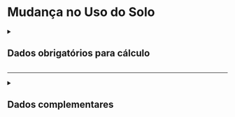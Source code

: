 # Mudança no Uso do Solo

<details>
  <summary><strong><h2>Dados obrigatórios para cálculo</strong></summary>

Campo no Supabase|Valor GHG|
|---|---|
`categoria_de_emissoes`|_MUDANCA USO SOLO_|
`date`|Data da referência _(yyyy-mm-dd hh:mm:ss)_|
[id_estado](https://github.com/ZNIT-Tech/documentation/blob/main/Estados.md)|id_estado|
[id_uso_anterior_solo](https://github.com/ZNIT-Tech/documentation/blob/main/Lista%20de%20usos%20do%20solo.md)|id_uso_anterior_solo|
[id_uso_posterior_solo](https://github.com/ZNIT-Tech/documentation/blob/main/Lista%20de%20usos%20do%20solo.md)|id_uso_posterior_solo|
[id_bioma_anterior](https://github.com/ZNIT-Tech/documentation/blob/main/Lista%20de%20Biomas.md)|id_bioma_anterior|
`consumo_mensal `|Área de MUS _(ha)_|
`classificacao_ano `|Tipo de vegetacao anterior|
`efluente_lancado_ambiente `|Fitonomia anterior _(True/False)_|
`id_bioma_posterior`|id_bioma_posterior|
`efluente_tratamento_aplicado`|Dados primarios sobre estoque de carbono|
`ch4_recuperado`|Estoque de carbono do solo _(tC/ha)_|
`fator_n2o_n`| Estoque de carbono da biomassa _(tC/ha)_|
`efluente_unidade`|Detalhamento da Vegetacao|

</details>

---

<details>
  <summary><h2><strong>Dados complementares</strong></summary>

|Campo no Supabase|Valor|
|---|---|
|`cnpj_fornecedor`|CNPJ Fornecedor|
|`nome_fornecedor`|Nome Fornecedor|
`numero_do_documento`|Chave da NFe|
`natureza_da_operao`|Natureza da operação|
`cdigo_do_produto`|Codigo produto|
`ncm`|NCM|
`un`|Unidade de medida|
`quant`|Quantidade|
`peso_nf`|Peso|
`endereco_do_experdidor`|Endereço do remetente|
`endereco_do_destinatrio`|Endereço do destinatário|


</details>
